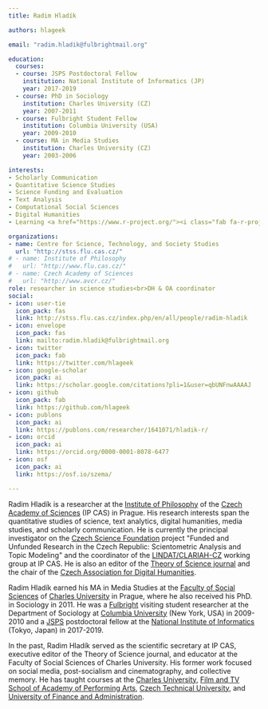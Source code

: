 ```yaml
---
title: Radim Hladík

authors: hlageek

email: "radim.hladik@fulbrightmail.org"

education:
  courses:
  - course: JSPS Postdoctoral Fellow
    institution: National Institute of Informatics (JP)
    year: 2017-2019
  - course: PhD in Sociology
    institution: Charles University (CZ)
    year: 2007-2011
  - course: Fulbright Student Fellow
    institution: Columbia University (USA)
    year: 2009-2010
  - course: MA in Media Studies
    institution: Charles University (CZ)
    year: 2003-2006

interests:
- Scholarly Communication
- Quantitative Science Studies
- Science Funding and Evaluation
- Text Analysis
- Computational Social Sciences
- Digital Humanities
- Learning <a href="https://www.r-project.org/"><i class="fab fa-r-project"></i></a>

organizations:
- name: Centre for Science, Technology, and Society Studies
  url: "http://stss.flu.cas.cz/"
# - name: Institute of Philosophy
#   url: "http://www.flu.cas.cz/"
# - name: Czech Academy of Sciences
#   url: "http://www.avcr.cz/"
role: researcher in science studies<br>DH & OA coordinator
social:
- icon: user-tie
  icon_pack: fas
  link: http://stss.flu.cas.cz/index.php/en/all/people/radim-hladik
- icon: envelope
  icon_pack: fas
  link: mailto:radim.hladik@fulbrightmail.org
- icon: twitter
  icon_pack: fab
  link: https://twitter.com/hlageek
- icon: google-scholar
  icon_pack: ai
  link: https://scholar.google.com/citations?pli=1&user=qbUNFnwAAAAJ
- icon: github
  icon_pack: fab
  link: https://github.com/hlageek
- icon: publons
  icon_pack: ai
  link: https://publons.com/researcher/1641071/hladik-r/
- icon: orcid
  icon_pack: ai
  link: https://orcid.org/0000-0001-8078-6477
- icon: osf
  icon_pack: ai
  link: https://osf.io/szema/

---
```

<script defer src="/static/fontawesome/fontawesome-all.js"></script>
Radim Hladík is a researcher at the [Institute of Philosophy](http://www.flu.cas.cz/) of the [Czech Academy of Sciences](http://www.avcr.cz/) (IP CAS) in Prague. His research interests span the quantitative studies of science, text analytics, digital humanities, media studies, and scholarly communication. He is currently the principal investigator on the [Czech Science Foundation](https://gacr.cz/) project "Funded and Unfunded Research in the Czech Republic: Scientometric Analysis and Topic Modeling" and the coordinator of the [LINDAT/CLARIAH-CZ](https://clariah.lindat.cz/) working group at IP CAS. He is also an editor of the [Theory of Science journal](http://teorievedy.flu.cas.cz/index.php/tv) and the chair of the [Czech Association for Digital Humanities](https://www.czadh.cz/).

Radim Hladík earned his MA in Media Studies at the [Faculty of Social Sciences](https://fsv.cuni.cz/) of [Charles University](https://cuni.cz/) in Prague, where he also received his PhD. in Sociology in 2011. He was a [Fulbright](https://www.fulbright.cz/) visiting student researcher at the Department of Sociology at [Columbia University](https://www.columbia.edu/) (New York, USA) in 2009-2010 and a [JSPS](https://www.jsps.go.jp/english/) postdoctoral fellow at the [National Institute of Informatics](https://www.nii.ac.jp/) (Tokyo, Japan) in 2017-2019.

In the past, Radim Hladík served as the scientific secretary at IP CAS, executive editor of the Theory of Science journal, and educator at the Faculty of Social Sciences of Charles University. His former work focused on social media, post-socialism and cinematography, and collective memory. He has taught courses at the [Charles University](https://cuni.cz/), [Film and TV School of Academy of Performing Arts](https://www.famu.cz/), [Czech Technical University](https://www.cvut.cz/), and [University of Finance and Administration](https://www.vsfs.cz/).
